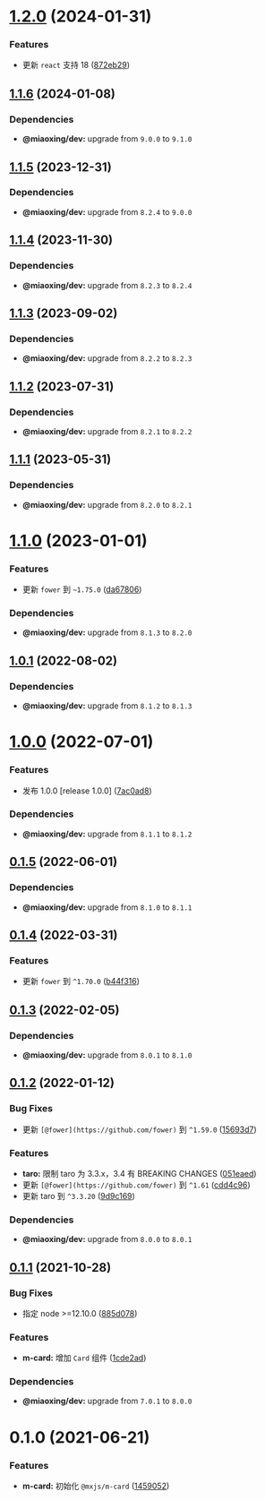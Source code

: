 # [1.2.0](https://github.com/miaoxing/mxjs-m-card/compare/v1.1.6...v1.2.0) (2024-01-31)


### Features

* 更新 `react` 支持 18 ([872eb29](https://github.com/miaoxing/mxjs-m-card/commit/872eb29e5073b17aaa0430da3b0340c4cef986f5))

## [1.1.6](https://github.com/miaoxing/mxjs-m-card/compare/v1.1.5...v1.1.6) (2024-01-08)





### Dependencies

* **@miaoxing/dev:** upgrade from `9.0.0` to `9.1.0`

## [1.1.5](https://github.com/miaoxing/mxjs-m-card/compare/v1.1.4...v1.1.5) (2023-12-31)





### Dependencies

* **@miaoxing/dev:** upgrade from `8.2.4` to `9.0.0`

## [1.1.4](https://github.com/miaoxing/mxjs-m-card/compare/v1.1.3...v1.1.4) (2023-11-30)





### Dependencies

* **@miaoxing/dev:** upgrade from `8.2.3` to `8.2.4`

## [1.1.3](https://github.com/miaoxing/mxjs-m-card/compare/v1.1.2...v1.1.3) (2023-09-02)





### Dependencies

* **@miaoxing/dev:** upgrade from `8.2.2` to `8.2.3`

## [1.1.2](https://github.com/miaoxing/mxjs-m-card/compare/v1.1.1...v1.1.2) (2023-07-31)





### Dependencies

* **@miaoxing/dev:** upgrade from `8.2.1` to `8.2.2`

## [1.1.1](https://github.com/miaoxing/mxjs-m-card/compare/v1.1.0...v1.1.1) (2023-05-31)





### Dependencies

* **@miaoxing/dev:** upgrade from `8.2.0` to `8.2.1`

# [1.1.0](https://github.com/miaoxing/mxjs-m-card/compare/v1.0.1...v1.1.0) (2023-01-01)


### Features

* 更新 `fower` 到 `~1.75.0` ([da67806](https://github.com/miaoxing/mxjs-m-card/commit/da67806ed0b56055d2e696a8593e9bee254a8c7e))





### Dependencies

* **@miaoxing/dev:** upgrade from `8.1.3` to `8.2.0`

## [1.0.1](https://github.com/miaoxing/mxjs-m-card/compare/v1.0.0...v1.0.1) (2022-08-02)





### Dependencies

* **@miaoxing/dev:** upgrade from `8.1.2` to `8.1.3`

# [1.0.0](https://github.com/miaoxing/mxjs-m-card/compare/v0.1.5...v1.0.0) (2022-07-01)


### Features

* 发布 1.0.0 [release 1.0.0] ([7ac0ad8](https://github.com/miaoxing/mxjs-m-card/commit/7ac0ad827d23931a220d2400bf0364b26e513405))





### Dependencies

* **@miaoxing/dev:** upgrade from `8.1.1` to `8.1.2`

## [0.1.5](https://github.com/miaoxing/mxjs-m-card/compare/v0.1.4...v0.1.5) (2022-06-01)





### Dependencies

* **@miaoxing/dev:** upgrade from `8.1.0` to `8.1.1`

## [0.1.4](https://github.com/miaoxing/mxjs-m-card/compare/v0.1.3...v0.1.4) (2022-03-31)


### Features

* 更新 `fower` 到 `^1.70.0` ([b44f316](https://github.com/miaoxing/mxjs-m-card/commit/b44f31626a320c32eea475f191f176345b05edcb))

## [0.1.3](https://github.com/miaoxing/mxjs-m-card/compare/v0.1.2...v0.1.3) (2022-02-05)





### Dependencies

* **@miaoxing/dev:** upgrade from `8.0.1` to `8.1.0`

## [0.1.2](https://github.com/miaoxing/mxjs-m-card/compare/v0.1.1...v0.1.2) (2022-01-12)


### Bug Fixes

* 更新 `[@fower](https://github.com/fower)` 到 `^1.59.0` ([15693d7](https://github.com/miaoxing/mxjs-m-card/commit/15693d7d33a53d137b4772322380de7769564716))


### Features

* **taro:** 限制 taro 为 3.3.x，3.4 有 BREAKING CHANGES ([051eaed](https://github.com/miaoxing/mxjs-m-card/commit/051eaedf066d65b2aaa72b093113cef0229fdf1c))
* 更新 `[@fower](https://github.com/fower)` 到 `^1.61` ([cdd4c96](https://github.com/miaoxing/mxjs-m-card/commit/cdd4c96120b769afce629c7c996eae3de7fc686e))
* 更新 taro 到 `^3.3.20` ([9d9c169](https://github.com/miaoxing/mxjs-m-card/commit/9d9c1697b22dc8534273b5d1fe6f0f5ac17b2cde))





### Dependencies

* **@miaoxing/dev:** upgrade from `8.0.0` to `8.0.1`

## [0.1.1](https://github.com/miaoxing/mxjs-m-card/compare/v0.1.0...v0.1.1) (2021-10-28)


### Bug Fixes

* 指定 node >=12.10.0 ([885d078](https://github.com/miaoxing/mxjs-m-card/commit/885d078b84dbc7857a06b986ec163b646f581002))


### Features

* **m-card:** 增加 `Card` 组件 ([1cde2ad](https://github.com/miaoxing/mxjs-m-card/commit/1cde2ad94e1ddae399ac2c255e1321e6f9ad9413))





### Dependencies

* **@miaoxing/dev:** upgrade from `7.0.1` to `8.0.0`

# 0.1.0 (2021-06-21)


### Features

* **m-card:** 初始化 `@mxjs/m-card` ([1459052](https://github.com/miaoxing/mxjs-m-card/commit/1459052ed0870abd41c98b4fff8ae8113d55c6b2))
